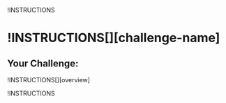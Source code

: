 !INSTRUCTIONS[](https://raw.githubusercontent.com/JohnR-LoD/ChallengeLabsContent/master/BoilerPlate/@lab.Variable(difficulty).md)

# !INSTRUCTIONS[][challenge-name]

## Your Challenge:

!INSTRUCTIONS[][overview]

!INSTRUCTIONS[](https://raw.githubusercontent.com/JohnR-LoD/ChallengeLabsContent/master/BoilerPlate/LabHelp.md)